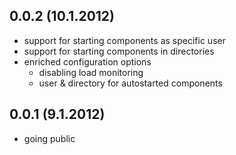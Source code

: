 ## 0.0.2 (10.1.2012)

* support for starting components as specific user
* support for starting components in directories
* enriched configuration options
    * disabling load monitoring
    * user & directory for autostarted components

## 0.0.1 (9.1.2012)

* going public